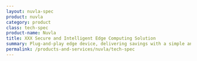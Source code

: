 ```yaml
---
layout: nuvla-spec
product: nuvla
category: product
class: tech-spec
product-name: Nuvla
title: XXX Secure and Intelligent Edge Computing Solution
summary: Plug-and-play edge device, delivering savings with a simple and secure private cloud solution. Build serious IoT capabilities, reduce operational costs and improve efficiency.
permalink: /products-and-services/nuvla/tech-spec
---
```

